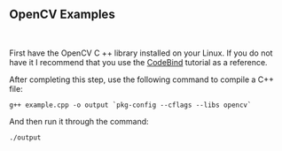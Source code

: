 ## OpenCV Examples

<br>

First have the OpenCV C ++ library installed on your Linux. If you do not have it I recommend that you use the [CodeBind](http://www.codebind.com/cpp-tutorial/install-opencv-ubuntu-cpp/) tutorial as a reference.

After completing this step, use the following command to compile a C++ file:

```
g++ example.cpp -o output `pkg-config --cflags --libs opencv`
```

And then run it through the command:

```
./output
```
